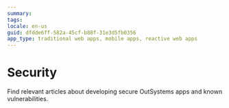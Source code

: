 ```yaml
---
summary:
tags:
locale: en-us
guid: dfdde6ff-582a-45cf-b88f-31e3d5fb0356
app_type: traditional web apps, mobile apps, reactive web apps
---
```


# Security

Find relevant articles about developing secure OutSystems apps and known vulnerabilities.
